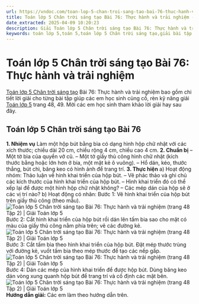 ```yaml
---
url: https://vndoc.com/toan-lop-5-chan-troi-sang-tao-bai-76-thuc-hanh-va-trai-nghiem-336341
title: Toán lớp 5 Chân trời sáng tạo Bài 76: Thực hành và trải nghiệm - VnDoc.com
date_extracted: 2025-04-09 10:20:23
description: Giải Toán lớp 5 Chân trời sáng tạo Bài 76: Thực hành và trải nghiệm giúp các em học sinh rèn luyện kỹ năng giải Toán lớp 5 sách mới.
keywords: toán lớp 5,toán 5,toán lớp 5 Chân trời sáng tạo,giải bài tập toán lớp 5 Chân trời sáng tạo,giải toán lớp 5 Chân trời sáng tạo,toán lớp 5 sách Chân trời sáng tạo,toán 5 Chân trời sáng tạo,giải sách toán lớp 5 Chân trời sáng tạo,Toán lớp 5 Chân trời sáng tạo Bài 76,Toán lớp 5 Chân trời sáng tạo trang 48,Giải Toán lớp 5 Chân trời sáng tạo trang 48,Thực hành và trải nghiệm trang 48 lớp 5
---
```


# Toán lớp 5 Chân trời sáng tạo Bài 76: Thực hành và trải nghiệm
[Toán lớp 5 Chân trời sáng tạo](<https://vndoc.com/toan-lop-5-chan-troi-sang-tao>) Bài 76: Thực hành và trải nghiệm bao gồm chi tiết lời giải cho từng bài tập giúp các em học sinh củng cố, rèn kỹ năng giải [Toán lớp 5](<https://vndoc.com/toan-lop5>) trang 48, 49. Mời các em học sinh tham khảo lời giải hay sau đây.
## **Toán lớp 5 Chân trời sáng tạo Bài 76**
**1\. Nhiệm vụ**
Làm một hộp bút bằng bìa có dạng hình hộp chữ nhật với các xích thước; chiều dài 20 cm, chiều rộng 4 cm, chiều cao 4 cm.
**2\. Chuẩn bị**
– Một tờ bìa của quyển vở cũ.
– Một tờ giấy thủ công hình chữ nhật \(kích thước bằng hoặc lớn hơn ở bia, một mặt kẻ ô vuông\).
– Hổ dán, kéo, thước thẳng, bút chì, băng keo có hình ảnh để trang trí.
**3\. Thực hiện**
a\) Hoạt động nhóm: Thảo luận về hinh khai triển của hộp bút.
– Vẽ phác thảo và ghi chủ các kích thước của hình khai triển của hộp bút.
– Hình khai triển đó có thể xếp lại để được một hình hộp chữ nhật không?
– Các mép dán của hộp sẽ ở các vị trí nào?
b\) Hoạt động có nhân:
Bước 1: Vẽ hình khai triển của hộp bút trên giấy thủ công \(theo mẫu\).
![Toán lớp 5 Chân trời sáng tạo Bài 76: Thực hành và trải nghiệm \(trang 48 Tập 2\) | Giải Toán lớp 5](https://i.vdoc.vn/data/image/2025/02/14/bai-76-thuc-hanh-va-trai-nghiem-221342.png)
Bước 2: Cắt hình khai triển của hộp bút rồi dán lên tấm bia sao cho mặt có màu của giấy thủ công nằm phía trên; vẽ các đường kẻ.
![Toán lớp 5 Chân trời sáng tạo Bài 76: Thực hành và trải nghiệm \(trang 48 Tập 2\) | Giải Toán lớp 5](https://i.vdoc.vn/data/image/2025/02/14/bai-76-thuc-hanh-va-trai-nghiem-221343.png)
Bước 3: Cắt tấm bìa theo hình khai triển của hộp bút. Đặt mép thước trùng với đường kẻ, vuốt tấm bia theo mép thước để tạo các nếp gấp.
![Toán lớp 5 Chân trời sáng tạo Bài 76: Thực hành và trải nghiệm \(trang 48 Tập 2\) | Giải Toán lớp 5](https://i.vdoc.vn/data/image/2025/02/14/bai-76-thuc-hanh-va-trai-nghiem-221344.png)
Bước 4: Dán các mép của hình khai triển để được hộp bút. Dùng băng keo dán vòng xung quanh hộp bút để trang trí và cố định các mặt bên.
![Toán lớp 5 Chân trời sáng tạo Bài 76: Thực hành và trải nghiệm \(trang 48 Tập 2\) | Giải Toán lớp 5](https://i.vdoc.vn/data/image/2025/02/14/bai-76-thuc-hanh-va-trai-nghiem-221345.png)
**Hướng dẫn giải:**
Các em làm theo hướng dẫn trên.
